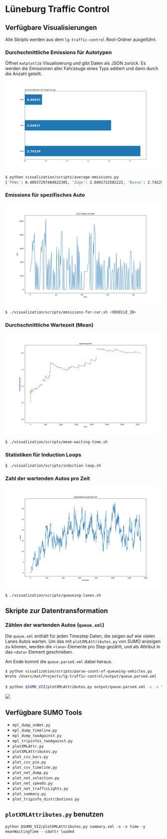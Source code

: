 # Lüneburg Traffic Control

## Verfügbare Visualisierungen
Alle Skripts werden aus dem `lg-traffic-control` Root-Ordner ausgeführt.

### Durchschnittliche Emissions für Autotypen
Öffnet `matplotlib` Visualisierung und gibt Daten als JSON zurück.
Es werden die Emissionen aller Fahrzeuge eines Typs addiert und dann durch die Anzahl geteilt.

![](visualization/avg_co2.png)

```bash
$ python visualization/scripts/average-emissions.py
{'PKWs': 0.40937297484822305, 'Züge': 2.0491722502222, 'Busse': 2.7422936654368986}
```

### Emissions für spezifisches Auto
![](visualization/co2OutputForVehicle0.png)

```bash
$ ./visualization/scripts/emissions-for-car.sh <VEHICLE_ID>
```

### Durchschnittliche Wartezeit (Mean)
![](visualization/meanWaitingTime.png)

```bash
$ ./visualization/scripts/mean-waiting-time.sh
```

### Statistiken für Induction Loops
```bash
$ ./visualization/scripts/induction-loop.sh
```

### Zahl der wartenden Autos pro Zeit
![](visualization/queueingCars.png)

```bash
$ ./visualization/scripts/queueing-lanes.sh
```

## Skripte zur Datentransformation
### Zählen der wartenden Autos (`queue.xml`)
Die `queue.xml` enthält für jeden Timestep Daten, die zeigen auf wie vielen Lanes Autos warten. Um das mit `plotXMLAttributes.py` von SUMO anzeigen zu können, werden die `<lane>` Elemente pro Step gezählt, und als Attribut in das `<data>` Element geschrieben.

Am Ende kommt die `queue.parsed.xml` dabei heraus.

```bash
$ python visualization/scripts/parse-count-of-queueing-vehicles.py
Wrote /Users/mat/Projects/lg-traffic-control/output/queue.parsed.xml

$ python $SUMO_VIZ/plotXMLAttributes.py output/queue.parsed.xml -s -x time -y meanWaitingTime --idattr loaded
```

![](visualization/queueingLanes.png)

## Verfügbare SUMO Tools
- `mpl_dump_onNet.py`
- `mpl_dump_timeline.py`
- `mpl_dump_twoAgainst.py`
- `mpl_tripinfos_twoAgainst.py`
- `plotXMLAttr.py`
- `plotXMLAttributes.py`
- `plot_csv_bars.py`
- `plot_csv_pie.py`
- `plot_csv_timeline.py`
- `plot_net_dump.py`
- `plot_net_selection.py`
- `plot_net_speeds.py`
- `plot_net_trafficLights.py`
- `plot_summary.py`
- `plot_tripinfo_distributions.py`


## `plotXMLAttributes.py` benutzen

```shell
python $SUMO_VIZ/plotXMLAttributes.py summary.xml -s -x time -y meanWaitingTime --idattr loaded
```